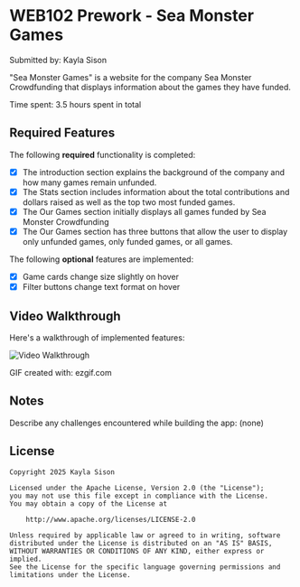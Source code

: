 # WEB102 Prework - Sea Monster Games

Submitted by: Kayla Sison

"Sea Monster Games" is a website for the company Sea Monster Crowdfunding that displays information about the games they have funded.

Time spent: 3.5 hours spent in total

## Required Features

The following **required** functionality is completed:

* [x] The introduction section explains the background of the company and how many games remain unfunded.
* [x] The Stats section includes information about the total contributions and dollars raised as well as the top two most funded games.
* [x] The Our Games section initially displays all games funded by Sea Monster Crowdfunding
* [x] The Our Games section has three buttons that allow the user to display only unfunded games, only funded games, or all games.

The following **optional** features are implemented:

* [x] Game cards change size slightly on hover
* [x] Filter buttons change text format on hover

## Video Walkthrough

Here's a walkthrough of implemented features:

<img src='localhost_5500-GoogleChrome2025-01-1210-57-40-ezgif.com-video-to-gif-converter.gif' title='Video Walkthrough' width='' alt='Video Walkthrough' />

GIF created with:
ezgif.com

## Notes

Describe any challenges encountered while building the app:
(none)

## License

    Copyright 2025 Kayla Sison

    Licensed under the Apache License, Version 2.0 (the "License");
    you may not use this file except in compliance with the License.
    You may obtain a copy of the License at

        http://www.apache.org/licenses/LICENSE-2.0

    Unless required by applicable law or agreed to in writing, software
    distributed under the License is distributed on an "AS IS" BASIS,
    WITHOUT WARRANTIES OR CONDITIONS OF ANY KIND, either express or implied.
    See the License for the specific language governing permissions and
    limitations under the License.

